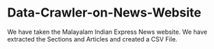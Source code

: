 # Data-Crawler-on-News-Website
We have taken the Malayalam Indian Express News website. We have extracted the Sections and Articles and created a CSV File.
